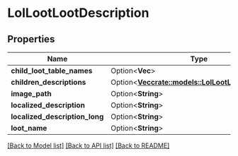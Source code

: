 # LolLootLootDescription

## Properties

Name | Type | Description | Notes
------------ | ------------- | ------------- | -------------
**child_loot_table_names** | Option<**Vec<String>**> |  | [optional]
**children_descriptions** | Option<[**Vec<crate::models::LolLootLootDescription>**](LolLootLootDescription.md)> |  | [optional]
**image_path** | Option<**String**> |  | [optional]
**localized_description** | Option<**String**> |  | [optional]
**localized_description_long** | Option<**String**> |  | [optional]
**loot_name** | Option<**String**> |  | [optional]

[[Back to Model list]](../README.md#documentation-for-models) [[Back to API list]](../README.md#documentation-for-api-endpoints) [[Back to README]](../README.md)


